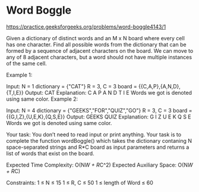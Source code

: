 # Word Boggle


https://practice.geeksforgeeks.org/problems/word-boggle4143/1


Given a dictionary of distinct words and an M x N board where every cell has one character. Find all possible words from the dictionary that can be formed by a sequence of adjacent characters on the board. We can move to any of 8 adjacent characters, but a word should not have multiple instances of the same cell.


Example 1:

Input: 
N = 1
dictionary = {"CAT"}
R = 3, C = 3
board = {{C,A,P},{A,N,D},{T,I,E}}
Output:
CAT
Explanation: 
C A P
A N D
T I E
Words we got is denoted using same color.
Example 2:

Input:
N = 4
dictionary = {"GEEKS","FOR","QUIZ","GO"}
R = 3, C = 3 
board = {{G,I,Z},{U,E,K},{Q,S,E}}
Output:
GEEKS QUIZ
Explanation: 
G I Z
U E K
Q S E 
Words we got is denoted using same color.

Your task:
You don’t need to read input or print anything. Your task is to complete the function wordBoggle() which takes the dictionary contaning N space-separated strings and R*C board as input parameters and returns a list of words that exist on the board.


Expected Time Complexity: O(N*W + R*C^2)
Expected Auxiliary Space: O(N*W + R*C)


Constraints:
1 ≤ N ≤ 15
1 ≤ R, C ≤ 50
1 ≤ length of Word ≤ 60
